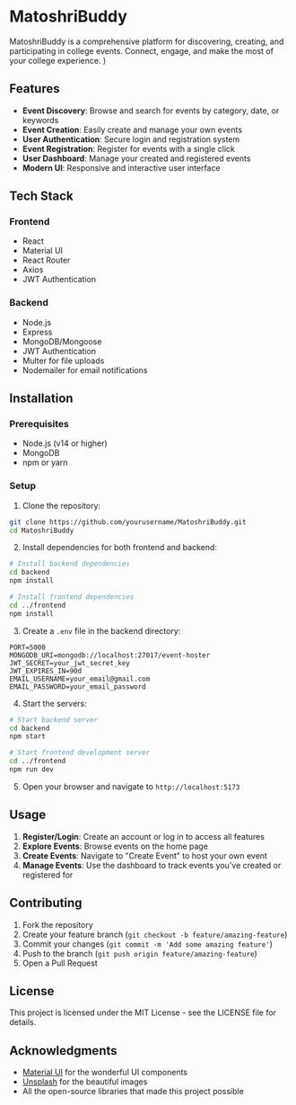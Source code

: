 # MatoshriBuddy

MatoshriBuddy is a comprehensive platform for discovering, creating, and participating in college events. Connect, engage, and make the most of your college experience.
)

## Features

- **Event Discovery**: Browse and search for events by category, date, or keywords
- **Event Creation**: Easily create and manage your own events
- **User Authentication**: Secure login and registration system
- **Event Registration**: Register for events with a single click
- **User Dashboard**: Manage your created and registered events
- **Modern UI**: Responsive and interactive user interface

## Tech Stack

### Frontend
- React
- Material UI
- React Router
- Axios
- JWT Authentication

### Backend
- Node.js
- Express
- MongoDB/Mongoose
- JWT Authentication
- Multer for file uploads
- Nodemailer for email notifications

## Installation

### Prerequisites
- Node.js (v14 or higher)
- MongoDB
- npm or yarn

### Setup

1. Clone the repository:
```bash
git clone https://github.com/yourusername/MatoshriBuddy.git
cd MatoshriBuddy
```

2. Install dependencies for both frontend and backend:
```bash
# Install backend dependencies
cd backend
npm install

# Install frontend dependencies
cd ../frontend
npm install
```

3. Create a `.env` file in the backend directory:
```
PORT=5000
MONGODB_URI=mongodb://localhost:27017/event-hoster
JWT_SECRET=your_jwt_secret_key
JWT_EXPIRES_IN=90d
EMAIL_USERNAME=your_email@gmail.com
EMAIL_PASSWORD=your_email_password
```

4. Start the servers:

```bash
# Start backend server
cd backend
npm start

# Start frontend development server
cd ../frontend
npm run dev
```

5. Open your browser and navigate to `http://localhost:5173`

## Usage

1. **Register/Login**: Create an account or log in to access all features
2. **Explore Events**: Browse events on the home page
3. **Create Events**: Navigate to "Create Event" to host your own event
4. **Manage Events**: Use the dashboard to track events you've created or registered for

## Contributing

1. Fork the repository
2. Create your feature branch (`git checkout -b feature/amazing-feature`)
3. Commit your changes (`git commit -m 'Add some amazing feature'`)
4. Push to the branch (`git push origin feature/amazing-feature`)
5. Open a Pull Request

## License

This project is licensed under the MIT License - see the LICENSE file for details.

## Acknowledgments

- [Material UI](https://mui.com/) for the wonderful UI components
- [Unsplash](https://unsplash.com/) for the beautiful images
- All the open-source libraries that made this project possible


